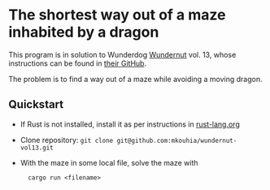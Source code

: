 # The shortest way out of a maze inhabited by a dragon

This program is in solution to Wunderdog [Wundernut](https://www.wunderdog.io/wundernut) vol. 13, whose instructions can be found in [their GitHub](https://github.com/wunderdogsw/wundernut-vol13).

The problem is to find a way out of a maze while avoiding a moving dragon.

## Quickstart

- If Rust is not installed, install it as per instructions in [rust-lang.org](https://www.rust-lang.org/tools/install)
- Clone repository: `git clone git@github.com:mkouhia/wundernut-vol13.git`
- With the maze in some local file, solve the maze with

        cargo run <filename>
